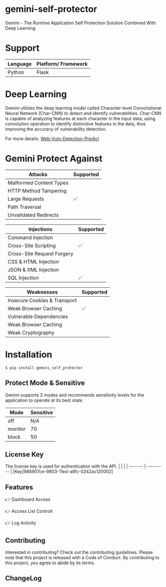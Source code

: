 # gemini-self-protector

Gemini - The Runtime Application Self Protection Solution Combined With Deep Learning

# Support

| Language | Platform/ Framework |
| -------- | ------------------- |
| Python   | Flask               |

# Deep Learning

Gemini utilizes the deep learning model called Character-level Convolutional Neural Network (Char-CNN) to detect and identify vulnerabilities. Char-CNN is capable of analyzing features at each character in the input data, using convolution operation to identify distinctive features in the data, thus improving the accuracy of vulnerability detection.

For more details: [Web-Vuln-Detection-Predict](https://github.com/noobpk/Web-Vuln-Detection-Predict)

# Gemini Protect Against

| Attacks                 | Supported          |
| ----------------------- | ------------------ |
| Malformed Content Types |                    |
| HTTP Method Tampering   |                    |
| Large Requests          | :white_check_mark: |
| Path Traversal          |                    |
| Unvalidated Redirects   |                    |

| Injections                 | Supported          |
| -------------------------- | ------------------ |
| Command Injection          |                    |
| Cross-Site Scripting       | :white_check_mark: |
| Cross-Site Request Forgery |                    |
| CSS & HTML Injection       |                    |
| JSON & XML Injection       |                    |
| SQL Injection              | :white_check_mark: |

| Weaknesses                   | Supported          |
| ---------------------------- | ------------------ |
| Insecure Cookies & Transport |                    |
| Weak Browser Caching         | :white_check_mark: |
| Vulnerable Dependencies      |                    |
| Weak Browser Caching         |                    |
| Weak Cryptography            |                    |

# Installation

```
$ pip install gemini_self_protector
```

## Protect Mode & Sensitive

Gemini supports 3 modes and recommends sensitivity levels for the application to operate at its best state.

| Mode    | Sensitive |
| ------- | --------- |
| off     | N/A       |
| monitor | 70        |
| block   | 50        |

## License Key

The license key is used for authentication with the API.
| | |
| ------- | --------- |
|Key|988907ce-9803-11ed-a8fc-0242ac120002|

## Features

👉 Dashboard Access

👉 Access List Controll

👉 Log Activity

## Contributing

Interested in contributing? Check out the contributing guidelines. Please note that this project is released with a Code of Conduct. By contributing to this project, you agree to abide by its terms.

## ChangeLog
